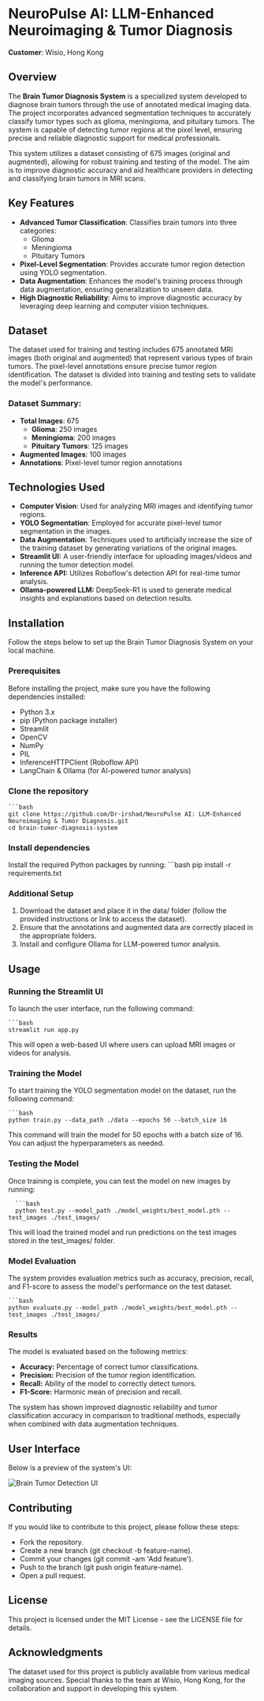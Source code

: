 # NeuroPulse AI: LLM-Enhanced Neuroimaging & Tumor Diagnosis

**Customer**: Wisio, Hong Kong  

## Overview

The **Brain Tumor Diagnosis System** is a specialized system developed to diagnose brain tumors through the use of annotated medical imaging data. The project incorporates advanced segmentation techniques to accurately classify tumor types such as glioma, meningioma, and pituitary tumors. The system is capable of detecting tumor regions at the pixel level, ensuring precise and reliable diagnostic support for medical professionals.

This system utilizes a dataset consisting of 675 images (original and augmented), allowing for robust training and testing of the model. The aim is to improve diagnostic accuracy and aid healthcare providers in detecting and classifying brain tumors in MRI scans.

## Key Features

- **Advanced Tumor Classification**: Classifies brain tumors into three categories:
  - Glioma
  - Meningioma
  - Pituitary Tumors
- **Pixel-Level Segmentation**: Provides accurate tumor region detection using YOLO segmentation.
- **Data Augmentation**: Enhances the model's training process through data augmentation, ensuring generalization to unseen data.
- **High Diagnostic Reliability**: Aims to improve diagnostic accuracy by leveraging deep learning and computer vision techniques.

## Dataset

The dataset used for training and testing includes 675 annotated MRI images (both original and augmented) that represent various types of brain tumors. The pixel-level annotations ensure precise tumor region identification. The dataset is divided into training and testing sets to validate the model's performance.

### Dataset Summary:

- **Total Images**: 675
  - **Glioma**: 250 images
  - **Meningioma**: 200 images
  - **Pituitary Tumors**: 125 images
- **Augmented Images**: 100 images
- **Annotations**: Pixel-level tumor region annotations

## Technologies Used

- **Computer Vision**: Used for analyzing MRI images and identifying tumor regions.
- **YOLO Segmentation**: Employed for accurate pixel-level tumor segmentation in the images.
- **Data Augmentation**: Techniques used to artificially increase the size of the training dataset by generating variations of the original images.
- **Streamlit UI:** A user-friendly interface for uploading images/videos and running the tumor detection model.
- **Inference API:** Utilizes Roboflow's detection API for real-time tumor analysis.
- **Ollama-powered LLM:** DeepSeek-R1 is used to generate medical insights and explanations based on detection results.
  
## Installation

Follow the steps below to set up the Brain Tumor Diagnosis System on your local machine.

### Prerequisites

Before installing the project, make sure you have the following dependencies installed:

- Python 3.x
- pip (Python package installer)
- Streamlit
- OpenCV
- NumPy
- PIL
- InferenceHTTPClient (Roboflow API)
- LangChain & Ollama (for AI-powered tumor analysis)

### Clone the repository

    ```bash
    git clone https://github.com/Dr-irshad/NeuroPulse AI: LLM-Enhanced Neuroimaging & Tumor Diagnosis.git
    cd brain-tumor-diagnosis-system

### Install dependencies
Install the required Python packages by running:
    ```bash
    pip install -r requirements.txt

### Additional Setup
  1. Download the dataset and place it in the data/ folder (follow the provided instructions or link to access the dataset).
  2. Ensure that the annotations and augmented data are correctly placed in the appropriate folders.
  3. Install and configure Ollama for LLM-powered tumor analysis.

## Usage

### Running the Streamlit UI
To launch the user interface, run the following command:
  
    ```bash
    streamlit run app.py 

This will open a web-based UI where users can upload MRI images or videos for analysis.

### Training the Model
To start training the YOLO segmentation model on the dataset, run the following command:

    ```bash
    python train.py --data_path ./data --epochs 50 --batch_size 16

This command will train the model for 50 epochs with a batch size of 16. You can adjust the hyperparameters as needed.

### Testing the Model
Once training is complete, you can test the model on new images by running:

      ```bash
      python test.py --model_path ./model_weights/best_model.pth --test_images ./test_images/

This will load the trained model and run predictions on the test images stored in the test_images/ folder.

### Model Evaluation
The system provides evaluation metrics such as accuracy, precision, recall, and F1-score to assess the model's performance on the test dataset.
    
    ```bash
    python evaluate.py --model_path ./model_weights/best_model.pth --test_images ./test_images/

### Results
The model is evaluated based on the following metrics:

- **Accuracy:** Percentage of correct tumor classifications.
- **Precision:** Precision of the tumor region identification.
- **Recall:** Ability of the model to correctly detect tumors.
- **F1-Score:** Harmonic mean of precision and recall.
  
The system has shown improved diagnostic reliability and tumor classification accuracy in comparison to traditional methods, especially when combined with data augmentation techniques.

## User Interface

Below is a preview of the system's UI:

![Brain Tumor Detection UI](output/Brain-tumor.gif)


## Contributing
If you would like to contribute to this project, please follow these steps:

  - Fork the repository.
  - Create a new branch (git checkout -b feature-name).
  - Commit your changes (git commit -am 'Add feature').
  - Push to the branch (git push origin feature-name).
  - Open a pull request.

## License
This project is licensed under the MIT License - see the LICENSE file for details.

## Acknowledgments
The dataset used for this project is publicly available from various medical imaging sources.
Special thanks to the team at Wisio, Hong Kong, for the collaboration and support in developing this system.
